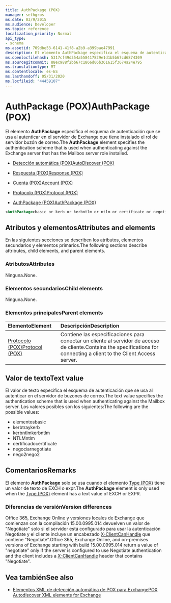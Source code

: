 ```yaml
---
title: AuthPackage (POX)
manager: sethgros
ms.date: 03/9/2015
ms.audience: Developer
ms.topic: reference
localization_priority: Normal
api_type:
- schema
ms.assetid: 709dbe53-6141-41f8-a2b9-a399bae47991
description: El elemento AuthPackage especifica el esquema de autenticación que se usa al autenticar en el servidor de Exchange que tiene instalado el rol de servidor buzón de correo.
ms.openlocfilehash: 5317cf49d354a558417829e1d1b5b67cd6874309
ms.sourcegitcommit: 88ec988f2bb67c1866d06b361615f3674a24e795
ms.translationtype: MT
ms.contentlocale: es-ES
ms.lasthandoff: 05/31/2020
ms.locfileid: "44459107"
---
```

# <a name="authpackage-pox"></a><span data-ttu-id="6a7f6-103">AuthPackage (POX)</span><span class="sxs-lookup"><span data-stu-id="6a7f6-103">AuthPackage (POX)</span></span>

<span data-ttu-id="6a7f6-104">El elemento **AuthPackage** especifica el esquema de autenticación que se usa al autenticar en el servidor de Exchange que tiene instalado el rol de servidor buzón de correo.</span><span class="sxs-lookup"><span data-stu-id="6a7f6-104">The **AuthPackage** element specifies the authentication scheme that is used when authenticating against the Exchange server that has the Mailbox server role installed.</span></span> 
  
- [<span data-ttu-id="6a7f6-105">Detección automática (POX)</span><span class="sxs-lookup"><span data-stu-id="6a7f6-105">AutoDiscover (POX)</span></span>](autodiscover-pox.md)
  
- [<span data-ttu-id="6a7f6-106">Respuesta (POX)</span><span class="sxs-lookup"><span data-stu-id="6a7f6-106">Response (POX)</span></span>](response-pox.md)
  
- [<span data-ttu-id="6a7f6-107">Cuenta (POX)</span><span class="sxs-lookup"><span data-stu-id="6a7f6-107">Account (POX)</span></span>](account-pox.md)
  
- [<span data-ttu-id="6a7f6-108">Protocolo (POX)</span><span class="sxs-lookup"><span data-stu-id="6a7f6-108">Protocol (POX)</span></span>](protocol-pox.md)
  
- [<span data-ttu-id="6a7f6-109">AuthPackage (POX)</span><span class="sxs-lookup"><span data-stu-id="6a7f6-109">AuthPackage (POX)</span></span>](authpackage-pox.md)
  
```xml
<AuthPackage>basic or kerb or kerbntlm or ntlm or certificate or negotiate or nego2</AuthPackage>
```

## <a name="attributes-and-elements"></a><span data-ttu-id="6a7f6-110">Atributos y elementos</span><span class="sxs-lookup"><span data-stu-id="6a7f6-110">Attributes and elements</span></span>

<span data-ttu-id="6a7f6-111">En las siguientes secciones se describen los atributos, elementos secundarios y elementos primarios.</span><span class="sxs-lookup"><span data-stu-id="6a7f6-111">The following sections describe attributes, child elements, and parent elements.</span></span>
  
### <a name="attributes"></a><span data-ttu-id="6a7f6-112">Atributos</span><span class="sxs-lookup"><span data-stu-id="6a7f6-112">Attributes</span></span>

<span data-ttu-id="6a7f6-113">Ninguna.</span><span class="sxs-lookup"><span data-stu-id="6a7f6-113">None.</span></span>
  
### <a name="child-elements"></a><span data-ttu-id="6a7f6-114">Elementos secundarios</span><span class="sxs-lookup"><span data-stu-id="6a7f6-114">Child elements</span></span>

<span data-ttu-id="6a7f6-115">Ninguna.</span><span class="sxs-lookup"><span data-stu-id="6a7f6-115">None.</span></span>
  
### <a name="parent-elements"></a><span data-ttu-id="6a7f6-116">Elementos principales</span><span class="sxs-lookup"><span data-stu-id="6a7f6-116">Parent elements</span></span>

|<span data-ttu-id="6a7f6-117">**Elemento**</span><span class="sxs-lookup"><span data-stu-id="6a7f6-117">**Element**</span></span>|<span data-ttu-id="6a7f6-118">**Descripción**</span><span class="sxs-lookup"><span data-stu-id="6a7f6-118">**Description**</span></span>|
|:-----|:-----|
|[<span data-ttu-id="6a7f6-119">Protocolo (POX)</span><span class="sxs-lookup"><span data-stu-id="6a7f6-119">Protocol (POX)</span></span>](protocol-pox.md) <br/> |<span data-ttu-id="6a7f6-120">Contiene las especificaciones para conectar un cliente al servidor de acceso de cliente.</span><span class="sxs-lookup"><span data-stu-id="6a7f6-120">Contains the specifications for connecting a client to the Client Access server.</span></span>  <br/> |
   
## <a name="text-value"></a><span data-ttu-id="6a7f6-121">Valor de texto</span><span class="sxs-lookup"><span data-stu-id="6a7f6-121">Text value</span></span>

<span data-ttu-id="6a7f6-122">El valor de texto especifica el esquema de autenticación que se usa al autenticar en el servidor de buzones de correo.</span><span class="sxs-lookup"><span data-stu-id="6a7f6-122">The text value specifies the authentication scheme that is used when authenticating against the Mailbox server.</span></span> <span data-ttu-id="6a7f6-123">Los valores posibles son los siguientes:</span><span class="sxs-lookup"><span data-stu-id="6a7f6-123">The following are the possible values:</span></span>
  
- <span data-ttu-id="6a7f6-124">elementos</span><span class="sxs-lookup"><span data-stu-id="6a7f6-124">basic</span></span>
- <span data-ttu-id="6a7f6-125">kerbtray</span><span class="sxs-lookup"><span data-stu-id="6a7f6-125">kerb</span></span>
- <span data-ttu-id="6a7f6-126">kerbntlm</span><span class="sxs-lookup"><span data-stu-id="6a7f6-126">kerbntlm</span></span>
- <span data-ttu-id="6a7f6-127">NTLM</span><span class="sxs-lookup"><span data-stu-id="6a7f6-127">ntlm</span></span>
- <span data-ttu-id="6a7f6-128">certificado</span><span class="sxs-lookup"><span data-stu-id="6a7f6-128">certificate</span></span>
- <span data-ttu-id="6a7f6-129">negociar</span><span class="sxs-lookup"><span data-stu-id="6a7f6-129">negotiate</span></span>
- <span data-ttu-id="6a7f6-130">nego2</span><span class="sxs-lookup"><span data-stu-id="6a7f6-130">nego2</span></span>
    
## <a name="remarks"></a><span data-ttu-id="6a7f6-131">Comentarios</span><span class="sxs-lookup"><span data-stu-id="6a7f6-131">Remarks</span></span>

<span data-ttu-id="6a7f6-132">El elemento **AuthPackage** solo se usa cuando el elemento [Type (POX)](type-pox.md) tiene un valor de texto de EXCH o expr.</span><span class="sxs-lookup"><span data-stu-id="6a7f6-132">The **AuthPackage** element is only used when the [Type (POX)](type-pox.md) element has a text value of EXCH or EXPR.</span></span> 
  
### <a name="version-differences"></a><span data-ttu-id="6a7f6-133">Diferencias de versión</span><span class="sxs-lookup"><span data-stu-id="6a7f6-133">Version differences</span></span>

<span data-ttu-id="6a7f6-134">Office 365, Exchange Online y versiones locales de Exchange que comienzan con la compilación 15.00.0995.014 devuelven un valor de "Negotiate" solo si el servidor está configurado para usar la autenticación Negotiate y el cliente incluye un encabezado [X-ClientCanHandle](pox-autodiscover-request-for-exchange.md) que contiene "Negotiate".</span><span class="sxs-lookup"><span data-stu-id="6a7f6-134">Office 365, Exchange Online, and on-premises versions of Exchange starting with build 15.00.0995.014 return a value of "negotiate" only if the server is configured to use Negotiate authentication and the client includes a [X-ClientCanHandle](pox-autodiscover-request-for-exchange.md) header that contains "Negotiate".</span></span> 
  
## <a name="see-also"></a><span data-ttu-id="6a7f6-135">Vea también</span><span class="sxs-lookup"><span data-stu-id="6a7f6-135">See also</span></span>

- [<span data-ttu-id="6a7f6-136">Elementos XML de detección automática de POX para Exchange</span><span class="sxs-lookup"><span data-stu-id="6a7f6-136">POX Autodiscover XML elements for Exchange</span></span>](pox-autodiscover-xml-elements-for-exchange.md)


